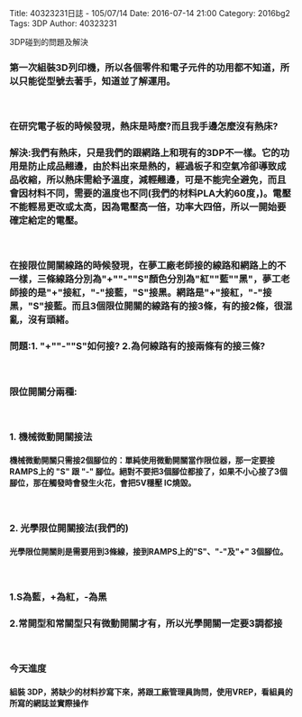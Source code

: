 Title: 40323231日誌 - 105/07/14
Date: 2016-07-14 21:00
Category: 2016bg2
Tags: 3DP
Author: 40323231


3DP碰到的問題及解決

<!-- PELICAN_END_SUMMARY -->

<h3>第一次組裝3D列印機，所以各個零件和電子元件的功用都不知道，所以只能從型號去著手，知道並了解運用。</h3>
</br>
<h3>在研究電子板的時候發現，熱床是時麼?而且我手邊怎麼沒有熱床?</h3>
<h3>解決:我們有熱床，只是我們的跟網路上和現有的3DP不一樣。它的功用是防止成品翹邊，由於料出來是熱的，經過板子和空氣冷卻導致成品收縮，所以熱床需給予溫度，減輕翹邊，可是不能完全避免，而且會因材料不同，需要的溫度也不同(我們的材料PLA大約60度，)。電壓不能輕易更改或太高，因為電壓高一倍，功率大四倍，所以一開始要確定給定的電壓。</h3>
</br>
<h3>在接限位開關線路的時候發現，在夢工廠老師接的線路和網路上的不一樣，三條線路分別為"+""-""S"顏色分別為"紅""藍""黑"，夢工老師接的是"+"接紅，"-"接藍，"S"接黑。網路是"+"接紅，"-"接黑，"S"接藍。而且3個限位開關的線路有的接3條，有的接2條，很混亂，沒有頭緒。</h3>
<h3>問題:1. "+""-""S"如何接?  2.為何線路有的接兩條有的接三條?</h3>
</br>
<h3>限位開關分兩種:</h3>
</br>
<h3>1. 機械微動開關接法</h3>
<h4>機械微動開關只需接2個腳位的：單純使用微動開關當作限位器，那一定要接RAMPS上的 "S" 跟 "-" 腳位。絕對不要把3個腳位都接了，如果不小心接了3個腳位，那在觸發時會發生火花，會把5V穩壓 IC燒毀。</h4>
</br>
<h3>2. 光學限位開關接法(我們的)</h3>
<h4>光學限位開關則是需要用到3條線，接到RAMPS上的"S"、"-"及"+" 3個腳位。</h4>
</br>
<h3>1.S為藍，+為紅，-為黑</h3>
<h3>2.常開型和常關型只有微動開關才有，所以光學開關一定要3調都接</h3>
</br>
<h3>今天進度</h3>
<h4>組裝 3DP，將缺少的材料抄寫下來，將跟工廠管理員詢問，使用VREP，看組員的所寫的網誌並實際操作</h4>

